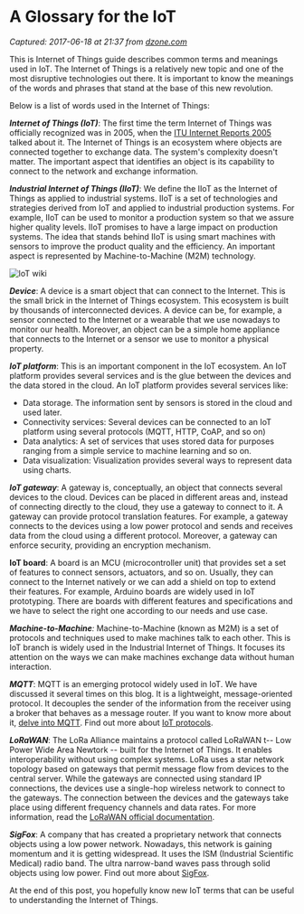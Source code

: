 # A Glossary for the IoT

_Captured: 2017-06-18 at 21:37 from [dzone.com](https://dzone.com/articles/a-glossary-for-the-iot?edition=305103&utm_source=Daily%20Digest&utm_medium=email&utm_campaign=dd%202017-06-17)_

This is Internet of Things guide describes common terms and meanings used in IoT. The Internet of Things is a relatively new topic and one of the most disruptive technologies out there. It is important to know the meanings of the words and phrases that stand at the base of this new revolution.

Below is a list of words used in the Internet of Things:

_**Internet of Things (IoT)**_: The first time the term Internet of Things was officially recognized was in 2005, when the [ITU Internet Reports 2005](https://www.itu.int/osg/spu/publications/internetofthings/InternetofThings_summary.pdf) talked about it. The Internet of Things is an ecosystem where objects are connected together to exchange data. The system's complexity doesn't matter. The important aspect that identifies an object is its capability to connect to the network and exchange information.

_**Industrial Internet of Things (IIoT)**_: We define the IIoT as the Internet of Things as applied to industrial systems. IIoT is a set of technologies and strategies derived from IoT and applied to industrial production systems. For example, IIoT can be used to monitor a production system so that we assure higher quality levels. IIoT promises to have a large impact on production systems. The idea that stands behind IIoT is using smart machines with sensors to improve the product quality and the efficiency. An important aspect is represented by Machine-to-Machine (M2M) technology.

![IoT wiki](https://www.survivingwithandroid.com/wp-content/uploads/2017/06/IoT_wiki.jpeg)

_**Device**_: A device is a smart object that can connect to the Internet. This is the small brick in the Internet of Things ecosystem. This ecosystem is built by thousands of interconnected devices. A device can be, for example, a sensor connected to the Internet or a wearable that we use nowadays to monitor our health. Moreover, an object can be a simple home appliance that connects to the Internet or a sensor we use to monitor a physical property.

_**IoT platform**_: This is an important component in the IoT ecosystem. An IoT platform provides several services and is the glue between the devices and the data stored in the cloud. An IoT platform provides several services like:

  * Data storage. The information sent by sensors is stored in the cloud and used later.
  * Connectivity services: Several devices can be connected to an IoT platform using several protocols (MQTT, HTTP, CoAP, and so on)
  * Data analytics: A set of services that uses stored data for purposes ranging from a simple service to machine learning and so on.
  * Data visualization: Visualization provides several ways to represent data using charts.

_**IoT gateway**_: A gateway is, conceptually, an object that connects several devices to the cloud. Devices can be placed in different areas and, instead of connecting directly to the cloud, they use a gateway to connect to it. A gateway can provide protocol translation features. For example, a gateway connects to the devices using a low power protocol and sends and receives data from the cloud using a different protocol. Moreover, a gateway can enforce security, providing an encryption mechanism.

**IoT board**: A board is an MCU (microcontroller unit) that provides set a set of features to connect sensors, actuators, and so on. Usually, they can connect to the Internet natively or we can add a shield on top to extend their features. For example, Arduino boards are widely used in IoT prototyping. There are boards with different features and specifications and we have to select the right one according to our needs and use case.

_**Machine-to-Machine**:_ Machine-to-Machine (known as M2M) is a set of protocols and techniques used to make machines talk to each other. This is IoT branch is widely used in the Industrial Internet of Things. It focuses its attention on the ways we can make machines exchange data without human interaction.

_**MQTT**_: MQTT is an emerging protocol widely used in IoT. We have discussed it several times on this blog. It is a lightweight, message-oriented protocol. It decouples the sender of the information from the receiver using a broker that behaves as a message router. If you want to know more about it, [delve into MQTT](https://www.survivingwithandroid.com/2016/10/mqtt-protocol-tutorial.html). Find out more about [IoT protocols](https://www.survivingwithandroid.com/2016/08/iot-protocols-list.html).

_**LoRaWAN**_: The LoRa Alliance maintains a protocol called LoRaWAN t-- Low Power Wide Area Newtork -- built for the Internet of Things. It enables interoperability without using complex systems. LoRa uses a star network topology based on gateways that permit message flow from devices to the central server. While the gateways are connected using standard IP connections, the devices use a single-hop wireless network to connect to the gateways. The connection between the devices and the gateways take place using different frequency channels and data rates. For more information, read the [LoRaWAN official documentation](https://www.lora-alliance.org/What-Is-LoRa/Technology).

_**SigFox**_: A company that has created a proprietary network that connects objects using a low power network. Nowadays, this network is gaining momentum and it is getting widespread. It uses the ISM (Industrial Scientific Medical) radio band. The ultra narrow-band waves pass through solid objects using low power. Find out more about [SigFox](https://www.sigfox.com/).

At the end of this post, you hopefully know new IoT terms that can be useful to understanding the Internet of Things.
